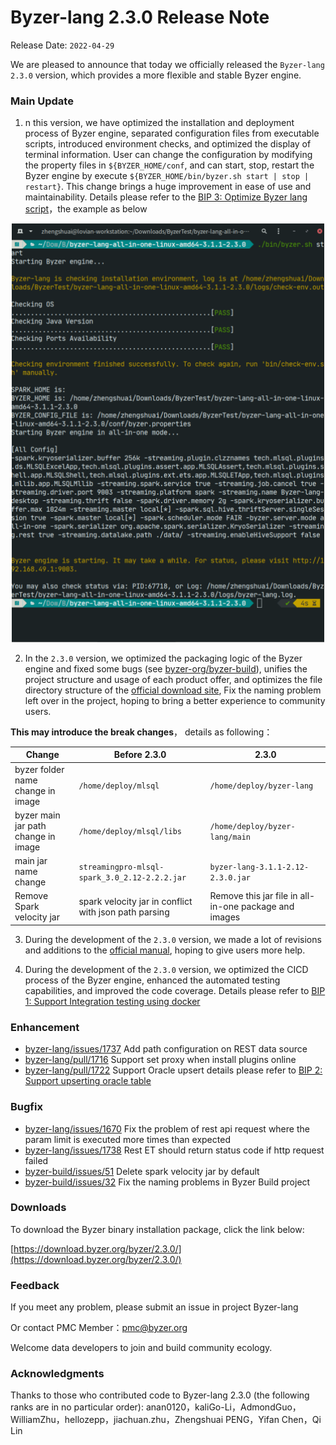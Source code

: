 # Byzer-lang 2.3.0 Release Note

Release Date: `2022-04-29`

We are pleased to announce that today we officially released the `Byzer-lang 2.3.0` version, which provides a more flexible and stable Byzer engine.

### **Main Update**

1. n this version, we have optimized the installation and deployment process of Byzer engine, separated configuration files from executable scripts, introduced environment checks, and optimized the display of terminal information. User can change the configuration by modifying the property files in `${BYZER_HOME/conf`, and can start, stop, restart the Byzer engine by execute `${BYZER_HOME/bin/byzer.sh start | stop | restart}`. This change brings a  huge improvement in ease of use and maintainability. Details please refer to the [BIP 3: Optimize Byzer lang script](https://github.com/byzer-org/byzer-lang/wiki/BIP-3:-Optimize-Byzer-lang-script)，the example as below

<p align="center">
    <img src="/byzer-lang/zh-cn/release-notes/images/start_byzer.png" alt="name"  width="500"/>
</p>


2. In the `2.3.0` version, we optimized the packaging logic of the Byzer engine and fixed some bugs (see [byzer-org/byzer-build](https://github.com/byzer-org/byzer-build)), unifies the project structure and usage of each product offer, and optimizes the file directory structure of the [official download site](https://download.byzer.org/), Fix the naming problem left over in the project, hoping to bring a better experience to community users.

**This may introduce the break changes**， details as following：

|Change|Before 2.3.0|2.3.0|
|---|---|---|
|byzer folder name change in image|`/home/deploy/mlsql`|`/home/deploy/byzer-lang`|
|byzer main jar path change in image|`/home/deploy/mlsql/libs`|`/home/deploy/byzer-lang/main`|
|main jar name change|`streamingpro-mlsql-spark_3.0_2.12-2.2.2.jar`|`byzer-lang-3.1.1-2.12-2.3.0.jar`|
|Remove Spark velocity jar |spark velocity jar in conflict with json path parsing|Remove this jar file in all-in-one package and images|

3. During the development of the `2.3.0` version, we made a lot of revisions and additions to the [official manual](https://docs.byzer.org/#/), hoping to give users more help. 


4. During the development of the `2.3.0` version, we optimized the CICD process of the Byzer engine, enhanced the automated testing capabilities, and improved the code coverage. Details please refer to [BIP 1: Support Integration testing using docker](https://github.com/byzer-org/byzer-lang/wiki/BIP-1:-Support-Integration-testing-using-docker)


### Enhancement

- [byzer-lang/issues/1737](https://github.com/byzer-org/byzer-lang/issues/1737)  Add path configuration on REST data source
- [byzer-lang/pull/1716](https://github.com/byzer-org/byzer-lang/pull/1716) Support set proxy when install plugins online
- [byzer-lang/pull/1722](https://github.com/byzer-org/byzer-lang/pull/1722) Support Oracle upsert details please refer to [BIP 2: Support upserting oracle table](https://github.com/byzer-org/byzer-lang/wiki/BIP-2:-Support-upserting-oracle-table)

### Bugfix

- [byzer-lang/issues/1670](https://github.com/byzer-org/byzer-lang/issues/1670) Fix the problem of rest api request where the param limit is executed more times than expected 
- [byzer-lang/issues/1738](https://github.com/byzer-org/byzer-lang/issues/1738) Rest ET should return status code if http request failed
- [byzer-build/issues/51](https://github.com/byzer-org/byzer-build/issues/51) Delete spark velocity jar by default
- [byzer-build/issues/32](https://github.com/byzer-org/byzer-build/issues/32) Fix the naming problems in Byzer Build project



### Downloads

To download the Byzer binary installation package, click the link below:

[https://download.byzer.org/byzer/2.3.0/](https://download.byzer.org/byzer/2.3.0/)


### Feedback

If you meet any problem, please submit an issue in project Byzer-lang

Or contact PMC Member：[pmc@byzer.org](mailto:pmc.byzer.org)

Welcome data developers to join and build community ecology.

### Acknowledgments

Thanks to those who contributed code to Byzer-lang 2.3.0 (the following ranks are in no particular order): anan0120，kaliGo-Li，AdmondGuo，WilliamZhu，hellozepp，jiachuan.zhu，Zhengshuai PENG，Yifan Chen，Qi Lin